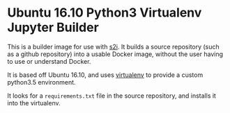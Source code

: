 
# Ubuntu 16.10 Python3 Virtualenv Jupyter Builder

This is a builder image for use with [s2i](https://github.com/openshift/source-to-image). It
builds a source repository (such as a github repository) into a usable Docker image, without
the user having to use or understand Docker.

It is based off Ubuntu 16.10, and uses [virtualenv](https://pypi.python.org/pypi/virtualenv) to
provide a custom python3.5 environment.

It looks for a `requirements.txt` file in the source repository, and installs it into the virtualenv.
